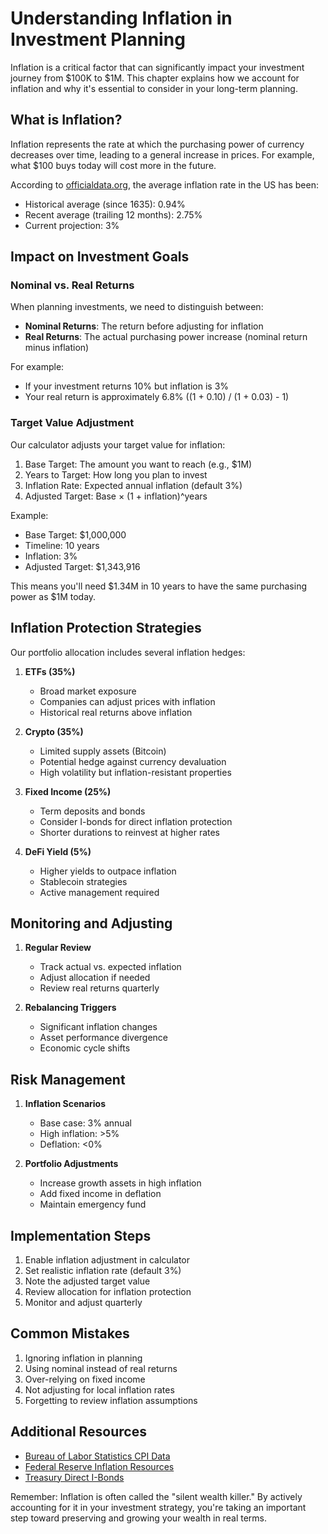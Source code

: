 # Understanding Inflation in Investment Planning

Inflation is a critical factor that can significantly impact your investment journey from $100K to $1M. This chapter explains how we account for inflation and why it's essential to consider in your long-term planning.

## What is Inflation?

Inflation represents the rate at which the purchasing power of currency decreases over time, leading to a general increase in prices. For example, what $100 buys today will cost more in the future.

According to [officialdata.org](https://www.officialdata.org/), the average inflation rate in the US has been:
- Historical average (since 1635): 0.94%
- Recent average (trailing 12 months): 2.75%
- Current projection: 3%

## Impact on Investment Goals

### Nominal vs. Real Returns

When planning investments, we need to distinguish between:
- **Nominal Returns**: The return before adjusting for inflation
- **Real Returns**: The actual purchasing power increase (nominal return minus inflation)

For example:
- If your investment returns 10% but inflation is 3%
- Your real return is approximately 6.8% ((1 + 0.10) / (1 + 0.03) - 1)

### Target Value Adjustment

Our calculator adjusts your target value for inflation:
1. Base Target: The amount you want to reach (e.g., $1M)
2. Years to Target: How long you plan to invest
3. Inflation Rate: Expected annual inflation (default 3%)
4. Adjusted Target: Base × (1 + inflation)^years

Example:
- Base Target: $1,000,000
- Timeline: 10 years
- Inflation: 3%
- Adjusted Target: $1,343,916

This means you'll need $1.34M in 10 years to have the same purchasing power as $1M today.

## Inflation Protection Strategies

Our portfolio allocation includes several inflation hedges:

1. **ETFs (35%)**
   - Broad market exposure
   - Companies can adjust prices with inflation
   - Historical real returns above inflation

2. **Crypto (35%)**
   - Limited supply assets (Bitcoin)
   - Potential hedge against currency devaluation
   - High volatility but inflation-resistant properties

3. **Fixed Income (25%)**
   - Term deposits and bonds
   - Consider I-bonds for direct inflation protection
   - Shorter durations to reinvest at higher rates

4. **DeFi Yield (5%)**
   - Higher yields to outpace inflation
   - Stablecoin strategies
   - Active management required

## Monitoring and Adjusting

1. **Regular Review**
   - Track actual vs. expected inflation
   - Adjust allocation if needed
   - Review real returns quarterly

2. **Rebalancing Triggers**
   - Significant inflation changes
   - Asset performance divergence
   - Economic cycle shifts

## Risk Management

1. **Inflation Scenarios**
   - Base case: 3% annual
   - High inflation: >5%
   - Deflation: <0%

2. **Portfolio Adjustments**
   - Increase growth assets in high inflation
   - Add fixed income in deflation
   - Maintain emergency fund

## Implementation Steps

1. Enable inflation adjustment in calculator
2. Set realistic inflation rate (default 3%)
3. Note the adjusted target value
4. Review allocation for inflation protection
5. Monitor and adjust quarterly

## Common Mistakes

1. Ignoring inflation in planning
2. Using nominal instead of real returns
3. Over-relying on fixed income
4. Not adjusting for local inflation rates
5. Forgetting to review inflation assumptions

## Additional Resources

- [Bureau of Labor Statistics CPI Data](https://www.bls.gov/cpi/)
- [Federal Reserve Inflation Resources](https://www.federalreserve.gov/faqs/economy_14419.htm)
- [Treasury Direct I-Bonds](https://www.treasurydirect.gov/indiv/products/prod_ibonds_glance.htm)

Remember: Inflation is often called the "silent wealth killer." By actively accounting for it in your investment strategy, you're taking an important step toward preserving and growing your wealth in real terms. 